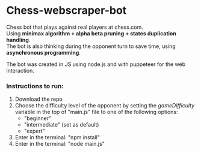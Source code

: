 # Chess-webscraper-bot
Chess bot that plays against real players at chess.com.<br>
Using <b>minimax algorithm + alpha beta pruning + states duplication handling</b>.<br>
The bot is also thinking during the opponent turn to save time, using <b>asynchronous programming</b>.

The bot was created in JS using node.js and with puppeteer for the web interaction.

### Instructions to run:
1) Download the repo
2) Choose the difficulty level of the opponent by setting the <i>gameDifficulty</i> variable in the top of "main.js" file to one of the following options:
   - "beginner"
   - "intermediate" (set as default)
   - "expert"
3) Enter in the terminal: "npm install"
4) Enter in the terminal: "node main.js"
 
